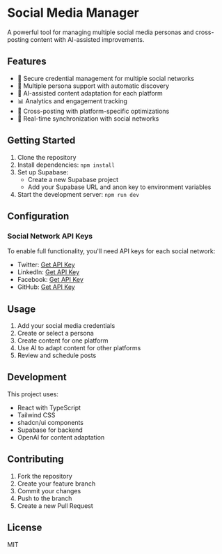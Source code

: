 
# Social Media Manager

A powerful tool for managing multiple social media personas and cross-posting content with AI-assisted improvements.

## Features

- 🔐 Secure credential management for multiple social networks
- 👤 Multiple persona support with automatic discovery
- 🤖 AI-assisted content adaptation for each platform
- 📊 Analytics and engagement tracking
- 📝 Cross-posting with platform-specific optimizations
- 🔄 Real-time synchronization with social networks

## Getting Started

1. Clone the repository
2. Install dependencies: `npm install`
3. Set up Supabase:
   - Create a new Supabase project
   - Add your Supabase URL and anon key to environment variables
4. Start the development server: `npm run dev`

## Configuration

### Social Network API Keys

To enable full functionality, you'll need API keys for each social network:

- Twitter: [Get API Key](https://developer.twitter.com/en/docs/twitter-api)
- LinkedIn: [Get API Key](https://developer.linkedin.com/)
- Facebook: [Get API Key](https://developers.facebook.com/docs/)
- GitHub: [Get API Key](https://docs.github.com/en/authentication/keeping-your-account-and-data-secure/managing-your-personal-access-tokens)

## Usage

1. Add your social media credentials
2. Create or select a persona
3. Create content for one platform
4. Use AI to adapt content for other platforms
5. Review and schedule posts

## Development

This project uses:

- React with TypeScript
- Tailwind CSS
- shadcn/ui components
- Supabase for backend
- OpenAI for content adaptation

## Contributing

1. Fork the repository
2. Create your feature branch
3. Commit your changes
4. Push to the branch
5. Create a new Pull Request

## License

MIT


